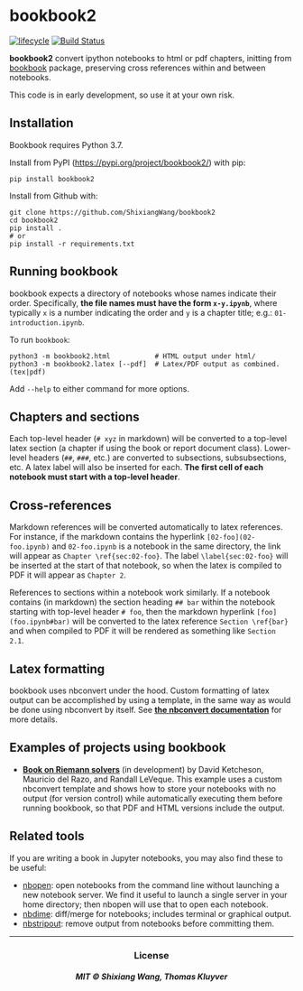 # bookbook2

[![lifecycle](https://img.shields.io/badge/lifecycle-experimental-orange.svg)](https://www.tidyverse.org/lifecycle/#experimental) [![Build Status](https://travis-ci.org/ShixiangWang/bookbook2.svg?branch=master)](https://travis-ci.org/ShixiangWang/bookbook2)

**bookbook2** convert ipython notebooks to html or pdf chapters, initting from [bookbook](https://github.com/takluyver/bookbook) package,
preserving cross references within and between notebooks.

This code is in early development, so use it at your own risk.

Installation
------------

Bookbook requires Python 3.7.

Install from PyPI (<https://pypi.org/project/bookbook2/>) with pip:

```
pip install bookbook2
```

Install from Github with:

```
git clone https://github.com/ShixiangWang/bookbook2
cd bookbook2
pip install .
# or
pip install -r requirements.txt
```

Running bookbook
----------------
bookbook expects a directory of notebooks whose names indicate their order.  Specifically,
**the file names must have the form `x-y.ipynb`**, where typically `x` is a number
indicating the order and `y` is a chapter title; e.g.:
`01-introduction.ipynb`. 

To run `bookbook`:

    python3 -m bookbook2.html           # HTML output under html/
    python3 -m bookbook2.latex [--pdf]  # Latex/PDF output as combined.(tex|pdf)

Add `--help` to either command for more options.

Chapters and sections
---------------------
Each top-level header (`# xyz` in markdown) will be converted to a top-level
latex section (a chapter if using the book or report document class).  Lower-level
headers (`##`, `###`, etc.) are converted to subsections, subsubsections, etc.
A latex label will also be inserted for each.  **The first cell of each notebook
must start with a top-level header**.

Cross-references
----------------
Markdown references will be converted automatically to latex references.  For instance,
if the markdown contains the hyperlink `[02-foo](02-foo.ipynb)` and `02-foo.ipynb` is
a notebook in the same directory, the link will appear as `Chapter \ref{sec:02-foo}`.
The label `\label{sec:02-foo}` will be inserted at the start of that notebook,
so when the latex is compiled to PDF it will appear as `Chapter 2`.

References to sections within a notebook work similarly.  If a notebook contains 
(in markdown) the section heading `## bar` within the notebook starting with top-level
header `# foo`, then the markdown hyperlink `[foo](foo.ipynb#bar)` will be
converted to the latex reference `Section \ref{bar}` and when compiled to PDF it will
be rendered as something like `Section 2.1`.

Latex formatting
----------------
bookbook uses nbconvert under the hood.  Custom formatting of latex output
can be accomplished by using a template, in the same way as would be done
using nbconvert by itself.  See **[the nbconvert documentation](http://nbconvert.readthedocs.io/en/latest/customizing.html)** for more details.


Examples of projects using bookbook
-----------------------------------
- **[Book on Riemann solvers](http://github.com/clawpack/riemann_book)** (in development) by David Ketcheson, Mauricio del Razo, and Randall LeVeque.  This example uses a custom nbconvert template and shows how to store your notebooks with no output (for version control) while automatically executing them before running bookbook, so that PDF and HTML versions include the output.

Related tools
-------------
If you are writing a book in Jupyter notebooks, you may also find these to be useful:

- [nbopen](https://github.com/takluyver/nbopen): open notebooks from the command line without launching a new notebook server.  We find it useful to launch a single server in your home directory; then nbopen will use that to open each notebook.
- [nbdime](https://github.com/jupyter/nbdime): diff/merge for notebooks; includes terminal or graphical output.
- [nbstripout](https://github.com/kynan/nbstripout): remove output from notebooks before committing them.


*** 

<h3 align="center">License</h3>

<h5 align="center">MIT &copy; Shixiang Wang, Thomas Kluyver</h5>
